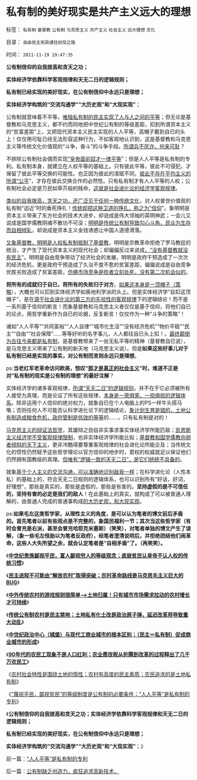 # 私有制的美好现实是共产主义远大的理想

标签： `私有制` `基督教` `公有制` `马克思主义` `共产主义` `社会主义` `远大理想` `文化` 

目录： `自由民主宪政通往奴役之路`

时间： `2011-11-19 19:47:35`

**公有制信仰的自我拨高和贪天之功；**

**实体经济学依靠科学客观规律和天无二日的逻辑规则；**

**私有制已经实现的美好现实，在公有制信仰中永远只是理想；**

**实体经济学构筑的“交流沟通学”“大历史观”和“大现实观”**；

公有制就意味着不平等，[唯独私有制的民主实现了人与人之间的平等](../../../2010/12/29/平均短缺原理：物价上涨不回落！.md)；但无论是基督教和马克思主义，都不约而同地把中世纪公有制的等级差距，扣到所谓资本主义的“贫富差距”上，又把现代资本主义民主实现的人人平等，高帽子戴到自已的头上！仅仅用可耻已经无法形容这种行为，不如客观地认识到，这是基督教和马克思主义等传统文化价值观的“斗争，奋斗”的斗争手段。[所谓兵不厌诈，何来可耻](../../../2009/8/10/舆论层精神抵抗法.md)？

不排除公有制社会偶而实现[“皇帝面前奴才一律平等](../../../2010/5/8/古埃及：奴才面前“主子”一律平等.md)”；但是人人平等是私有制的专利。私有制本身，就建立在人权平等的基础上。只有彼此平等，彼此不可侵犯，才保留了彼此平等交换的可能性。也正因为彼此的凛赋不同，[彼此不存在平均主义的所谓“公平](../../../2011/10/15/NoPrivateNoFair!没有私有制就没有公平！.md)”，才存在彼此交换合作的必然性。只有私有制才有人人平等的人权；公有制社会必定是万民如草芥般的贱命，[这就是社会进化论的经济学客观规律](../../../2011/2/15/科学社会进化论是社会科学的基石.md)。

[类似的自我拨高，贪天之功，还广泛见于任何一种传统文化](../../../2011/6/1/社会反馈的系统模型和动乱机理.md)，对人权普世价值观的私有制“迫近”时的垂死挣扎！[传统却把这种卫道的挣扎，称之为“信仰](../../../2009/7/24/人权普世价值观或令传统中国将不国.md)”。象明明是资本主义带来了东方社会的技术大进步，却说成是伟大领袖的英明神武；一会儿又说成是国学儒教阴魂不散功不可没；[明明是传统公有制导致勾心斗角，民众为生存而自相倾轧](../../../2011/5/18/法办黑社会.md)，却说成是资本主义金钱诱惑让中国人道德滑落。

[又象基督教，明明是人权私有制抵制了基督教](../../../2011/4/21/民主乍整才是好东西？.md)，明明是宗教革命拒绝了罗马教廷的统治，才产生了现代资本主义的现代社会；却偏偏反过来说成[，“没有基督教就没有民主](../../../2010/2/2/炮轰进化论.md)”。明明是自由竞争带动了经济社会的发展，明明是政府干预造成了一次次的经济危机，更是政府干预造成了久治不食不愈的贫富差距，偏偏说成是自由竞争优胜劣败造成了贫富差距，[仿佛市场竞争是败者立刻处死，没有第二次机会似的](../../../2009/2/7/人权经济学：弱者？只有强者才值得同情!.md)。

**将所有的成就归于自已，将所有的失败归于对方**，[如果这本身是一顶帽子（策略](../../../2009/8/22/刀笔吏之史诗与史实.md)），大概也可以扣到实体经济学如奥地利学派的头上。但是实体经济学“自扣这顶帽子”，是在[源于社会进化论的第三方的先验性的客观规律](../../../2009/2/18/进化论的科学性；回应马恩基督教的质难.md)下的逻辑结论！而不是一系列基于信仰的断言！而象基督教和马克思主义者仅仅是基于信仰，将他们自已的论点，用哲学重新作为自已的论据，反复断言！仅仅作为一种“斗争的策略”！

诸如“人人平等”“共同富裕”“人人自律”“城市化生活”“没有经济危机”“物价平稳”“民主”“自由”“社会保障”……等等好听的名字事儿，人人都往自已头上扣！。[最终颠倒为古往今来都是私有制](../../../2009/9/14/历史蒙太奇的反垄断和社会主义公有制.md)，是基督教带来了一丝无私平等的精神（基督教自已说），是马克思主义带来了公有制的新天地（马克思主义说）。但是**如果这些好事儿对于私有制已经是实现的事实，对公有制而言则永远只是理想**。

ps:**当老红军老革命访问欧美，惊叹“[那才是真正的社会主义](../../../2010/5/30/只有资本主义才存在社会保障.md)”时，难道不正是对“私有制的现实是公有制的理想”的最好注解**？

实体经济学的诸多客观规律，[所谓“天无二日”的逻辑规则](../../../2011/5/28/科学必要条件，单一逻辑规则.md)，并不在于它必须被所有人接受为真理，而是论证了所有这些规律，[本身是一荣俱荣，一损俱损的逻辑体系](../../../2010/6/11/“天无二日，法无二纲”单一断言规则.md)。除非运用个人信仰的绝对权力，就象自已在个人电脑上的PS一样牛头搭马嘴；否则任何人不可能否认科学进化论下的逻辑结论，[象计划生育是错的，土地公有制造成粮食危机，政府管制是低效的等等](../../../2009/11/21/中国历史人口和国际市场及国家粮食安全.md)的……，只有私有制是对的！

[马克思主义的辩证法哲学](../../../2011/6/4/波普尔的辩证法证伪.md)，其雄辩之劲自非实事求事实体经济学所能匹敌；[凯恩斯主义经济学不受客观规律限制](../../../2009/9/20/埋葬凯恩斯主义专题文章集.md)，也非实体经济学所能比拟；[基督教和国学儒教向弱者倾斜的天下主义](../../../2009/9/28/中国怀旧复古的乌托邦传统文化.md)，更非冷酷得要尊重客观规律的社会进化论所能企及；当传统文化的惯性仍然赋予这些哲学理论以官方信仰的地步时，君权的权威就足以保证他们仍然拥有国教级的真理。[但唯有“逻辑一致的天无二日”，是它们统统不具备的](../../../2009/6/9/正确处理宗教及唯心信仰和科学实证性的关系.md)。

就象[基于个人主义的交流沟通，可以准确地识别敌我一样](../../../2011/3/6/利益沟通＝敌我识别.md)；在科学进化论（人性本私）的基础上的，符合天无二日规则的逻辑体系，也可以识别所有“好话，好词，好理想”，那些是真实的，那些是虚假的，那些是有害的。**坚持虚假的是不可信任的，坚持有害的必定是我们的敌人**！在此基础上的真实，就构成了可以被普通人理解的，由普通人完成的普通事构成[的大历史观，和大现实观](../../../2010/11/1/大历史观统一了现实和历史，没有“旧社会”和“道德典范”.md)。

ps:**如果毛左这类哲学家，从理性主义的角度，是可以认为笔者的博文前后矛盾的。首先笔者以前有些观点是不完整的，象国民福利一节；其次当这些哲学家（有时会冒充是右派，甚至会冒充哈耶克米塞斯）（笑笑），对笔者单独的博文产生了误解，（象一些毛左怪胎以为笔者反政府），经笔者澄清说明后，并拒绝团结他们闹革命，这些人大失所望之余，就会认定笔者是“自相矛盾”了。（再笑笑）。**

《[**中世纪贵族鄙视平民，富人鄙视穷人的等级观念；底层贫民认皇帝不认人权的传统习惯**](../../../2011/11/17/贵族蔑视平民，富人鄙视穷人.md)》

《[**民主进程不可能由“解放农村”取得突破；农村革命路线是马克思毛主义巨大的BUG**](../../../2011/11/17/民主进程不可能由农村突破.md)》

《[**中外传统农村的游戏规则很简单——>土地归属！只有城市市场需求拉动的农村增长才可持续**](../../../2011/11/17/中外传统农村的革命游戏规则.md)》

《[**传统公有制农村是民主禁地；土地私有化土改是政治原子弹，延迟改革将导致重大动乱**](../../../2011/11/18/延误农村土地私有化改革，将酝酿重大动乱.md)》

《[**中世纪政治中心（城堡）与现代工商业城市的根本区别；（民主＝私有制）促成商业城市的形成**](../../../2011/11/18/城堡不是城市；民主必须从城市私有制开始.md)》

《[**90年代的农民工现象不是人口红利；农业费改税从折腾到改革的过程释出了几千万农民工**](../../../2011/11/18/农民工不因人口红利，农业费改税过程关系重大.md)》

《[农村社会特性是围绕土地的惰性；农村有高度的民主素质；农民追求的是土地私有制](../../../2011/11/18/农村的社会特性是围绕土地的惰性.md)》

《[“蔑视平民，鄙视贫民”的等级制度是公有制的必要条件；“人人平等”是私有制的专利](../../../2011/11/19/“人人平等”是私有制的专利.md)》

《**公有制信仰的自我拨高和贪天之功；实体经济学依靠科学客观规律和天无二日的逻辑规则；**

**私有制已经实现的美好现实，在公有制信仰中永远只是理想；**

**实体经济学构筑的“交流沟通学”“大历史观”和“大现实观”**；》



前一篇：[“人人平等”是私有制的专利](../../../2011/11/19/“人人平等”是私有制的专利.md)

后一篇：[公有制缺乏创造力，疯狂追求高新技术，](../../../2011/11/19/公有制缺乏创造力，疯狂追求高新技术，.md)